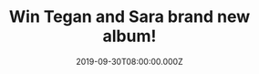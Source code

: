 ---
campaign-uuid: "c-b7f87be2-5047-4e19-9f6d-a20f59a71f28"
type: "Competition"
category: "Music"
date: "2019-09-30T08:00:00.000Z"
end-date: "2019-10-30T23:59:00.000Z"
disable-form: false
is_promoted: false
has_entry_page: true
title: "Win Tegan and Sara brand new album!"
competition-description: "<p>Twenty years into their career, Tegan and Sara have recorded\
  \ a new album that is based on the first songs they ever wrote. ‘Hey, I’m Just Like\
  \ You’ is their ninth studio album overall and first since 2016’s Love You to Death.</p>\n\
  <p>We are giving away a copy of their brand new record to one lucky member to win.\
  \ Want it? Click below for a chance to win.</p>\n"
hero-header: "Win Tegan and Sara brand new album!"
terms-confirmation: "N/A"
banner-img: "https://assets.expresslyapp.com/asset-11f2c206-c267-45c1-9d7c-aff655b059db.jpg"
logo-left-href: "aaa.nme.com"
logo-left-image: "https://assets.expresslyapp.com/asset-6e959645-18c8-4854-9123-ff104b979ca3.jpg"
logo-left-title: "NME AAA"
bg-image-hero: "https://assets.expresslyapp.com/asset-6f40b239-d38d-48bc-a21b-985cddde4d77.jpg"
bg-image-first: "https://assets.expresslyapp.com/asset-ada367ca-1bdd-4c74-bc0c-6862cfcbe57c.jpg"
section1-content: "<p>’Hey, I’m Just Like You’ is a return to Tegan and Sara’s rock\
  \ and punk roots, with a punch of pop production. Recorded in Vancouver, Canada\
  \ in April and May 2019, the album recasts the remarkable innate songwriting talents\
  \ both possessed as teenagers, and allows these previously unreleased songs to benefit\
  \ from the studio expertise they have gained in the past two decades – a period\
  \ that has seen them release eight studio albums, earning seven Gold certifications\
  \ and one Double Platinum certification in the process. Defiant and melodramatic,\
  \ the songs capture the exultation and grief of first loves, first losses, ecstatic\
  \ kiss-offs, and psychedelic tributes to friendship.</p>\n<p>Click below for a chance\
  \ to win.</p>\n"
entry-title: "Win Tegan and Sara brand new album!"
entry-content: "<p>Enter the draw to win Tegan and Sara brand new album by completing\
  \ the form below before 23:59 on the 30th of October 2019.</p>\n"
has-winner: true
winner-title: "CONGRATULATIONS to Stuart H. who won the amazing album from Tegan and\
  \ Sara!"
winner-banner: "https://assets.expresslyapp.com/asset-a253946d-665f-42c2-9fd7-027ea5bdcbc3.jpg"
prize-description: "Tegan and Sara brand new album"
special-conditions: "Multiple entries are allowed up to one every day.\r\n\r\nThis\
  \ competition is also available on: http://club.expressly.io/competitons/tegan-sara-hey-im-just-like.you"
country-restrictions:
- "GB"
---